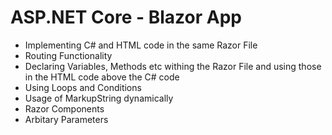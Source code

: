 # ASP.NET Core - Blazor App
- Implementing C# and HTML code in the same Razor File
- Routing Functionality
- Declaring Variables, Methods etc withing the Razor File and using those in the HTML code above the C# code
- Using Loops and Conditions
- Usage of MarkupString dynamically
- Razor Components
- Arbitary Parameters

